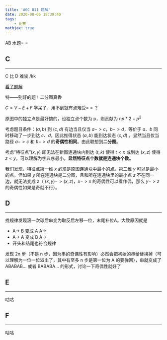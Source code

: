 ```yaml
---
title: 'AGC 011 题解'
date: 2020-08-05 18:39:40
tags: 
    - 比赛
mathjax: true
---
```


AB 水题= =

## C
-----

C 比 D 难诶 /kk

[看了题解](https://blog.csdn.net/WerKeyTom_FTD/article/details/78216823?locationNum=5&fps=1)

特——别好的题！二分图真香

$C = V - E + F$ 学呆了，用不到就有点难受= = ？

原图中的独立点是最好搞的，设独立点个数为 p，则贡献为 $np * 2 - p^2$

考虑题目条件：$(a, b)$ 到 $(c, d)$ 有边当且仅当 $a -> c$，$b -> d$，等价于 $a、b$ 同时移动了一步到达 $c、d$。因此推得状态 $(a, b)$ 能到达状态 $(c, d)$ ，显然当且仅当路径 $a -> c$ 和 $b -> d$ 的**奇偶性相同**。由此联想到**二分图**。

考虑“特征点”$(x, y)$ 即无法在新图连通块内到达 $(t, k)$ 使得 $t < x$ 或到达 $(x, z)$ 使得 $z < y$。可以理解为字典序最小。**显然特征点个数就是连通块个数。**

我们发现，特征点第一维 $x$ 必须是原图连通块中最小的点。第二维 $y$ 可以是最小的点。但如果 $y$ 所在连通块是二分图，且和所在连通块里的最小点 $z$ 不在同一边，就无法变成 $z$（ $(x, y) -> (x, z)$，$x -> x$ 的奇偶性可以看作偶，那么 $y -> z$ 的奇偶性如果是奇就不行）。

## D
-----

找规律发现滚一次球后串变为取反后左移一位，末尾补位A。大致原因就是

* A-> B 变成 A A->
* A-> A 变成 B A->
* 开头和结尾也符合规律

发现 2n 步（不是 n 步，因为串的奇偶性有影响）必然会把初始的串给替换掉（可以理解为一位一位溢出了，其中有至多 n 步是第一位为 A 的要弹回），串就变成了 ABABAB... 或者 BABABA... 的形式，讨论一下奇偶性就好了

## E
-----

咕咕

## F
-----

咕咕